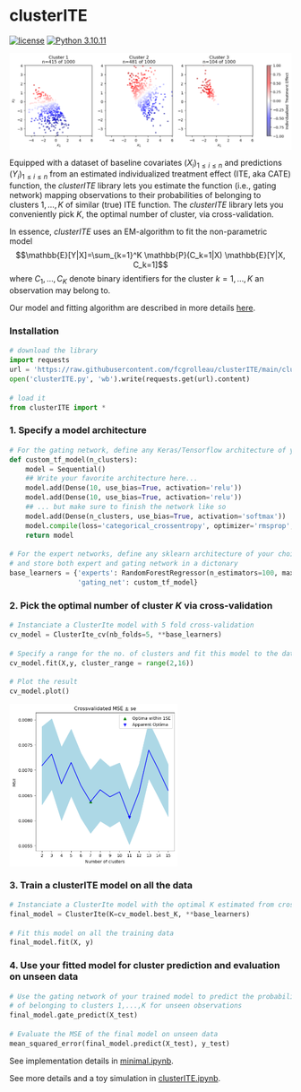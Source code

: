 # clusterITE
[![license](https://img.shields.io/badge/license-MIT-blue)](https://github.com/fcgrolleau/clusterITE/blob/main/LICENSE)
[![Python 3.10.11](https://img.shields.io/badge/Python-3.10.11-blue.svg)](https://www.Python.org) 

<img src="figures/clusters.png" align="center" alt="" width="800">

Equipped with a dataset of baseline covariates $`(X_i)_{1\leq i\leq n}`$ and predictions $(Y_i)_{1\leq i\leq n}$ from an estimated individualized treatment effect (ITE, aka CATE) function, the *clusterITE* library lets you estimate the function (i.e., gating network) mapping observations to their probabilities of belonging to clusters $1,\dots,K$ of similar (true) ITE function. The *clusterITE* library lets you conveniently pick $K$, the optimal number of cluster, via cross-validation. 

In essence, *clusterITE* uses an EM-algorithm to fit the non-parametric model
$$\mathbb{E}[Y|X]=\sum_{k=1}^K \mathbb{P}(C_k=1|X) \mathbb{E}[Y|X, C_k=1]$$
where $C_1,\dots,C_K$ denote binary identifiers for the cluster $k=1,\dots,K$ an observation may belong to.

Our model and fitting algorithm are described in more details <a href="https://fcgrolleau.github.io/clusterITE/Mixture_of_ITEs.pdf">here</a>.

### Installation
```python
# download the library
import requests
url = 'https://raw.githubusercontent.com/fcgrolleau/clusterITE/main/clusterITE.py'
open('clusterITE.py', 'wb').write(requests.get(url).content)

# load it
from clusterITE import *
```

### 1. Specify a model architecture
```python
# For the gating network, define any Keras/Tensorflow architecture of your choice
def custom_tf_model(n_clusters):
    model = Sequential()
    ## Write your favorite architecture here...
    model.add(Dense(10, use_bias=True, activation='relu'))
    model.add(Dense(10, use_bias=True, activation='relu'))
    ## ... but make sure to finish the network like so
    model.add(Dense(n_clusters, use_bias=True, activation='softmax'))
    model.compile(loss='categorical_crossentropy', optimizer='rmsprop', metrics=['accuracy'])
    return model

# For the expert networks, define any sklearn architecture of your choice
# and store both expert and gating network in a dictonary
base_learners = {'experts': RandomForestRegressor(n_estimators=100, max_depth=10, max_features=10),
                 'gating_net': custom_tf_model}
```
### 2. Pick the optimal number of cluster $K$ via cross-validation
```python
# Instanciate a ClusterIte model with 5 fold cross-validation
cv_model = ClusterIte_cv(nb_folds=5, **base_learners)

# Specify a range for the no. of clusters and fit this model to the data
cv_model.fit(X,y, cluster_range = range(2,16))

# Plot the result
cv_model.plot()
```
 <img src="figures/cv.png" align="center" alt="" width="300" />

### 3. Train a clusterITE model on all the data
```python
# Instanciate a ClusterIte model with the optimal K estimated from cross-validation
final_model = ClusterIte(K=cv_model.best_K, **base_learners)

# Fit this model on all the training data
final_model.fit(X, y)
```

### 4. Use your fitted model for cluster prediction and evaluation on unseen data
```python
# Use the gating network of your trained model to predict the probabilities 
# of belonging to clusters 1,...,K for unseen observations
final_model.gate_predict(X_test)

# Evaluate the MSE of the final model on unseen data
mean_squared_error(final_model.predict(X_test), y_test)
````

See implementation details in <a href="https://nbviewer.org/github/fcgrolleau/clusterITE/blob/main/minimal.ipynb">minimal.ipynb</a>.

See more details and a toy simulation in <a href="https://nbviewer.org/github/fcgrolleau/clusterITE/blob/main/clusterITE.ipynb">clusterITE.ipynb</a>.
